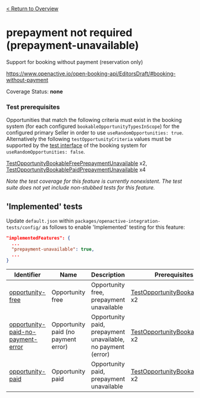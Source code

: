 [< Return to Overview](../../README.md)
# prepayment not required (prepayment-unavailable)

Support for booking without payment (reservation only)


https://www.openactive.io/open-booking-api/EditorsDraft/#booking-without-payment

Coverage Status: **none**
### Test prerequisites
Opportunities that match the following criteria must exist in the booking system (for each configured `bookableOpportunityTypesInScope`) for the configured primary Seller in order to use `useRandomOpportunities: true`. Alternatively the following `testOpportunityCriteria` values must be supported by the [test interface](https://openactive.io/test-interface/) of the booking system for `useRandomOpportunities: false`.

[TestOpportunityBookableFreePrepaymentUnavailable](https://openactive.io/test-interface#TestOpportunityBookableFreePrepaymentUnavailable) x2, [TestOpportunityBookablePaidPrepaymentUnavailable](https://openactive.io/test-interface#TestOpportunityBookablePaidPrepaymentUnavailable) x4

*Note the test coverage for this feature is currently nonexistent. The test suite does not yet include non-stubbed tests for this feature.*


## 'Implemented' tests

Update `default.json` within `packages/openactive-integration-tests/config/` as follows to enable 'Implemented' testing for this feature:

```json
"implementedFeatures": {
  ...
  "prepayment-unavailable": true,
  ...
}
```

| Identifier | Name | Description | Prerequisites per Opportunity Type |
|------------|------|-------------|---------------|
| [opportunity-free](./implemented/opportunity-free-test.js) | Opportunity free | Opportunity free, prepayment unavailable | [TestOpportunityBookableFreePrepaymentUnavailable](https://openactive.io/test-interface#TestOpportunityBookableFreePrepaymentUnavailable) x2 |
| [opportunity-paid-no-payment-error](./implemented/opportunity-paid-no-payment-error-test.js) | Opportunity paid (no payment error) | Opportunity paid, prepayment unavailable, no payment (error) | [TestOpportunityBookablePaidPrepaymentUnavailable](https://openactive.io/test-interface#TestOpportunityBookablePaidPrepaymentUnavailable) x2 |
| [opportunity-paid](./implemented/opportunity-paid-test.js) | Opportunity paid | Opportunity paid, prepayment unavailable | [TestOpportunityBookablePaidPrepaymentUnavailable](https://openactive.io/test-interface#TestOpportunityBookablePaidPrepaymentUnavailable) x2 |


